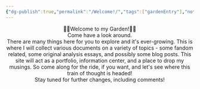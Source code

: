 ```yaml
---
{"dg-publish":true,"permalink":"/Welcome!/","tags":["gardenEntry"],"noteIcon":""}
---
```


<center>🪻🌸Welcome to my Garden!📖👋</center>

<center>Come have a look around.</center>

<center>There are many things here for you to explore and it's ever-growing. This is where I will collect various documents on a variety of topics - some fandom related, some original analysis essays, and possibly some blog posts. This site will act as a portfolio, information center, and a place to drop my musings. So come along for the ride, if you want, and let's see where this train of thought is headed!</center>

<center>Stay tuned for further changes, including comments!</center>